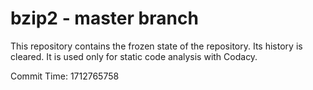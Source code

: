 # bzip2 - master branch

This repository contains the frozen state of the repository.
Its history is cleared. It is used only for static code
analysis with Codacy.

Commit Time: 1712765758